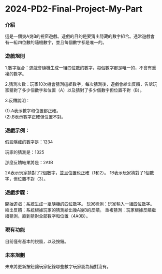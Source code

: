 # 2024-PD2-Final-Project-My-Part  

### 介紹  
這是一個幾A幾B的視窗遊戲。遊戲的目的是要猜出隱藏的數字組合。通常遊戲會有一組四位數的隨機數字，並且每個數字都是唯一的。  
  
### 遊戲規則  
1.數字組合：遊戲會隨機生成一組四位數的數字，每個數字都是唯一的，不會有重複的數字。  
 
2.猜測次數：玩家10次機會猜測這組數字，每次猜測後，遊戲會給出反饋，告訴玩家猜對了多少個數字和位置（A）以及猜對了多少個數字但位置不對（B）。  
 
3.反饋說明：  
 
(1).A表示數字和位置都正確。  
(2).B表示數字正確但位置不對。  

### 遊戲示例：
假設隱藏的數字是：1234

玩家的猜測是：1325

那麼反饋結果將是：2A1B

2A表示玩家猜對了2個數字，並且位置也正確（1和2）。
1B表示玩家猜對了1個數字，但位置不對（3）。

### 遊戲步驟：
開始遊戲：系統生成一組隨機的四位數字。
玩家猜測：玩家輸入一組四位數字。
給出反饋：系統根據玩家的猜測給出幾A幾B的反饋。
重複猜測：玩家根據反饋繼續猜測，直到猜對全部數字和位置（4A0B）。

### 現有功能
目前僅有基本的視窗，以及按鈕。

### 未來規劃  
未來將更新按鈕讓玩家紀錄哪些數字玩家認為絕對沒有。
